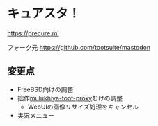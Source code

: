 # キュアスタ！

https://precure.ml

フォーク元 https://github.com/tootsuite/mastodon

## 変更点

- FreeBSD向けの調整
- 拙作[mulukhiya-toot-proxy](https://github.com/pooza/mulukhiya-toot-proxy)むけの調整
  - WebUIの画像リサイズ処理をキャンセル
- 実況メニュー
